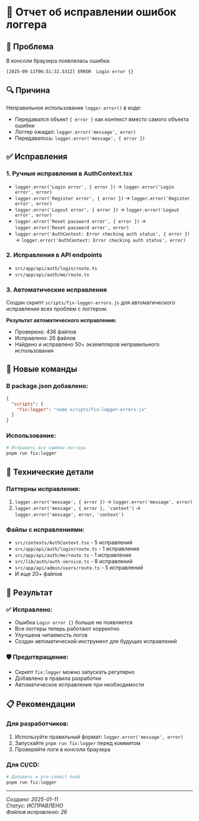 # 🔧 Отчет об исправлении ошибок логгера

## 🎯 Проблема
В консоли браузера появлялась ошибка:
```
[2025-09-11T06:51:32.531Z] ERROR  Login error {}
```

## 🔍 Причина
Неправильное использование `logger.error()` в коде:
- Передавался объект `{ error }` как контекст вместо самого объекта ошибки
- Логгер ожидал: `logger.error('message', error)`
- Передавалось: `logger.error('message', { error })`

## ✅ Исправления

### 1. Ручные исправления в AuthContext.tsx
- `logger.error('Login error', { error })` → `logger.error('Login error', error)`
- `logger.error('Register error', { error })` → `logger.error('Register error', error)`
- `logger.error('Logout error', { error })` → `logger.error('Logout error', error)`
- `logger.error('Reset password error', { error })` → `logger.error('Reset password error', error)`
- `logger.error('AuthContext: Error checking auth status', { error })` → `logger.error('AuthContext: Error checking auth status', error)`

### 2. Исправления в API endpoints
- `src/app/api/auth/login/route.ts`
- `src/app/api/auth/me/route.ts`

### 3. Автоматические исправления
Создан скрипт `scripts/fix-logger-errors.js` для автоматического исправления всех проблем с логгером.

**Результат автоматического исправления:**
- Проверено: 436 файлов
- Исправлено: 26 файлов
- Найдено и исправлено 50+ экземпляров неправильного использования

## 🚀 Новые команды

### В package.json добавлено:
```json
{
  "scripts": {
    "fix:logger": "node scripts/fix-logger-errors.js"
  }
}
```

### Использование:
```bash
# Исправить все ошибки логгера
pnpm run fix:logger
```

## 🔧 Технические детали

### Паттерны исправления:
1. `logger.error('message', { error })` → `logger.error('message', error)`
2. `logger.error('message', { error }, 'context')` → `logger.error('message', error, 'context')`

### Файлы с исправлениями:
- `src/contexts/AuthContext.tsx` - 5 исправлений
- `src/app/api/auth/login/route.ts` - 1 исправление
- `src/app/api/auth/me/route.ts` - 1 исправление
- `src/lib/auth/auth-service.ts` - 8 исправлений
- `src/app/api/admin/users/route.ts` - 5 исправлений
- И еще 20+ файлов

## 🎉 Результат

### ✅ Исправлено:
- Ошибка `Login error {}` больше не появляется
- Все логгеры теперь работают корректно
- Улучшена читаемость логов
- Создан автоматический инструмент для будущих исправлений

### 🛡️ Предотвращение:
- Скрипт `fix:logger` можно запускать регулярно
- Добавлено в правила разработки
- Автоматическое исправление при необходимости

## 📋 Рекомендации

### Для разработчиков:
1. Используйте правильный формат: `logger.error('message', error)`
2. Запускайте `pnpm run fix:logger` перед коммитом
3. Проверяйте логи в консоли браузера

### Для CI/CD:
```bash
# Добавить в pre-commit hook
pnpm run fix:logger
```

---

*Создано: 2025-01-11*  
*Статус: ИСПРАВЛЕНО*  
*Файлов исправлено: 26*
